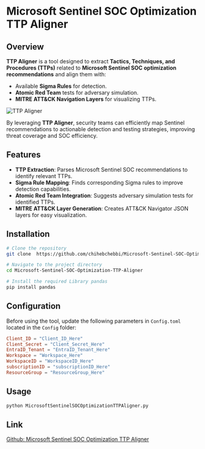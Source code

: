 # Microsoft Sentinel SOC Optimization TTP Aligner



## Overview
**TTP Aligner** is a tool designed to extract **Tactics, Techniques, and Procedures (TTPs)** related to **Microsoft Sentinel SOC optimization recommendations** and align them with:
- Available **Sigma Rules** for detection.
- **Atomic Red Team** tests for adversary simulation.
- **MITRE ATT&CK Navigation Layers** for visualizing TTPs.

![TTP Aligner](https://i.imgur.com/kZAerl1.png)

By leveraging **TTP Aligner**, security teams can efficiently map Sentinel recommendations to actionable detection and testing strategies, improving threat coverage and SOC efficiency.

## Features
- **TTP Extraction**: Parses Microsoft Sentinel SOC recommendations to identify relevant TTPs.
- **Sigma Rule Mapping**: Finds corresponding Sigma rules to improve detection capabilities.
- **Atomic Red Team Integration**: Suggests adversary simulation tests for identified TTPs.
- **MITRE ATT&CK Layer Generation**: Creates ATT&CK Navigator JSON layers for easy visualization.


## Installation
```bash
# Clone the repository
git clone  https://github.com/chihebchebbi/Microsoft-Sentinel-SOC-Optimization-TTP-Aligner

# Navigate to the project directory
cd Microsoft-Sentinel-SOC-Optimization-TTP-Aligner

# Install the required Library pandas
pip install pandas
```

## Configuration
Before using the tool, update the following parameters in `Config.toml` located in the `Config` folder:
```toml
Client_ID = "Client_ID_Here"
Client_Secret = "Client_Secret_Here"
EntraID_Tenant = "EntraID_Tenant_Here"
Workspace = "Workspace_Here"
WorkspaceID = "WorkspaceID_Here"
subscriptionID = "subscriptionID_Here"
ResourceGroup = "ResourceGroup_Here"
```

## Usage
```bash
python MicrosoftSentinelSOCOptimizationTTPAligner.py
```
## Link
[Github: Microsoft Sentinel SOC Optimization TTP Aligner](https://github.com/chihebchebbi/Microsoft-Sentinel-SOC-Optimization-TTP-Aligner)



